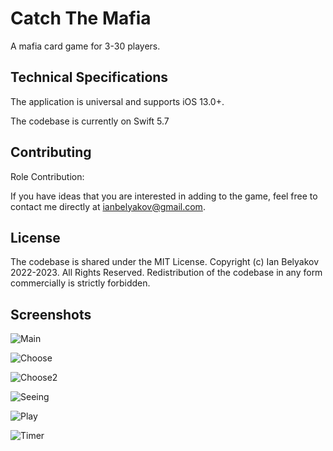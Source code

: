 # Catch The Mafia

A mafia card game for 3-30 players.

## Technical Specifications

The application is universal and supports iOS 13.0+.

The codebase is currently on Swift 5.7

## Contributing

Role Contribution:

If you have ideas that you are interested in adding to the game, feel free to contact me directly at ianbelyakov@gmail.com.

## License

The codebase is shared under the MIT License. Copyright (c) Ian Belyakov 2022-2023. All Rights Reserved. Redistribution of the codebase in any form commercially is strictly forbidden.

## Screenshots

![Main](./Photo/Main.jpeg)

![Choose](./Photo/Choose.jpeg)

![Choose2](./Photo/Choose2.jpeg)

![Seeing](./Photo/Seeing.jpeg)

![Play](./Photo/Play.jpeg)

![Timer](./Photo/Timer.jpeg)